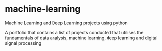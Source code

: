 # machine-learning
Machine Learning and Deep Learning projects using python

A portfolio that contains a list of projects conducted that utilises the fundamentals of data analysis, machine learning, deep learning and digital signal processing
